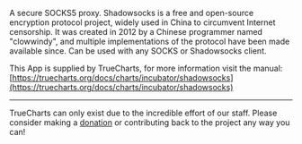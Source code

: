 A secure SOCKS5 proxy. Shadowsocks is a free and open-source encryption protocol project, widely used in China to circumvent Internet censorship. It was created in 2012 by a Chinese programmer named "clowwindy", and multiple implementations of the protocol have been made available since. Can be used with any SOCKS or Shadowsocks client.


This App is supplied by TrueCharts, for more information visit the manual: [https://truecharts.org/docs/charts/incubator/shadowsocks](https://truecharts.org/docs/charts/incubator/shadowsocks)

---

TrueCharts can only exist due to the incredible effort of our staff.
Please consider making a [donation](https://truecharts.org/docs/about/sponsor) or contributing back to the project any way you can!
